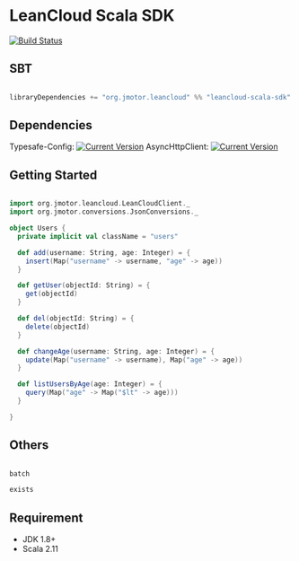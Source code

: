 # LeanCloud Scala SDK

[![Build Status](https://travis-ci.org/aiyanbo/leancloud-scala-sdk.svg?branch=master)](https://travis-ci.org/aiyanbo/leancloud-scala-sdk)

## SBT

```scala

libraryDependencies += "org.jmotor.leancloud" %% "leancloud-scala-sdk" % "1.0.0-SNAPSHOT"

```

## Dependencies

Typesafe-Config: [![Current Version](http://stack-badges.herokuapp.com/maven-central/com.typesafe/config/current.svg)](http://stack-badges.herokuapp.com/maven-central/com.typesafe/config)
AsyncHttpClient: [![Current Version](http://stack-badges.herokuapp.com/maven-central/com.ning/async-http-client/current.svg)](http://stack-badges.herokuapp.com/maven-central/com.ning/async-http-client)

## Getting Started

```scala

import org.jmotor.leancloud.LeanCloudClient._
import org.jmotor.conversions.JsonConversions._

object Users {
  private implicit val className = "users"

  def add(username: String, age: Integer) = {
    insert(Map("username" -> username, "age" -> age))
  }

  def getUser(objectId: String) = {
    get(objectId)
  }

  def del(objectId: String) = {
    delete(objectId)
  }

  def changeAge(username: String, age: Integer) = {
    update(Map("username" -> username), Map("age" -> age))
  }

  def listUsersByAge(age: Integer) = {
    query(Map("age" -> Map("$lt" -> age)))
  }

}

```

## Others

```scala

batch

exists

```

## Requirement

- JDK 1.8+
- Scala 2.11